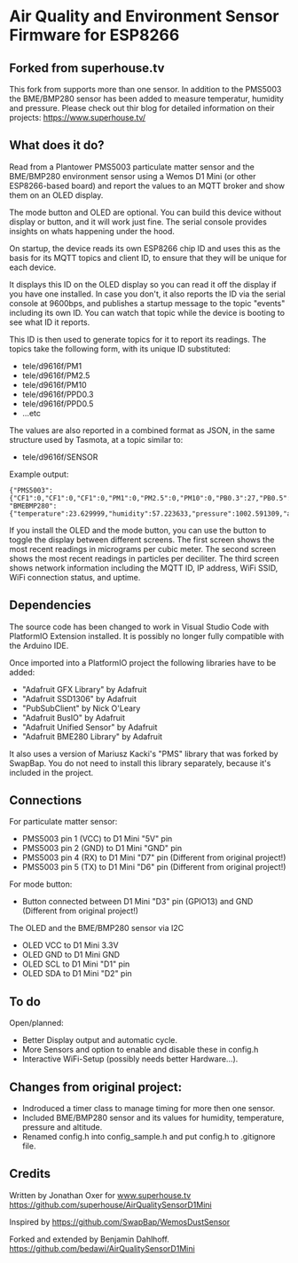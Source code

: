 # Air Quality and Environment Sensor Firmware for ESP8266

## Forked from superhouse.tv
This fork from supports more than one sensor. In addition to the PMS5003 the BME/BMP280 sensor has been added to measure temperatur, humidity and pressure. Please check out thir blog for detailed information on their projects: https://www.superhouse.tv/

## What does it do?

Read from a Plantower PMS5003 particulate matter sensor and the BME/BMP280 environment sensor using a Wemos D1 Mini (or other ESP8266-based board) and report the values to an MQTT broker and show them on an OLED display.

The mode button and OLED are optional. You can build this device without display or button, and it will work just fine. The serial console provides insights on whats happening under the hood.

On startup, the device reads its own ESP8266 chip ID and uses this as the basis for its MQTT topics and client ID, to ensure that they will be unique for each device.

It displays this ID on the OLED display so you can read it off the display if you have one installed. In case you don't, it also reports the ID via the serial console at 9600bps, and publishes a startup message to the topic "events" including its own ID. You can watch that topic while the device is booting to see what ID it reports.

This ID is then used to generate topics for it to report its readings.
The topics take the following form, with its unique ID substituted:

 * tele/d9616f/PM1
 * tele/d9616f/PM2.5
 * tele/d9616f/PM10
 * tele/d9616f/PPD0.3
 * tele/d9616f/PPD0.5
 * ...etc

The values are also reported in a combined format as JSON, in the same
structure used by Tasmota, at a topic similar to:

 * tele/d9616f/SENSOR

Example output:

```
{"PMS5003":{"CF1":0,"CF1":0,"CF1":0,"PM1":0,"PM2.5":0,"PM10":0,"PB0.3":27,"PB0.5":27,"PB1":2,"PB2.5":0,"PB5":0,"PB10":0}, "BMEBMP280":{"temperature":23.629999,"humidity":57.223633,"pressure":1002.591309,"altitude":89.121361}}
```

If you install the OLED and the mode button, you can use the button to toggle the display between different screens. The first screen shows the most recent readings in micrograms per cubic meter. The second screen shows the most recent readings in particles per deciliter. The third screen shows network information including the MQTT ID, IP address, WiFi SSID, WiFi connection status, and uptime.

## Dependencies

The source code has been changed to work in Visual Studio Code with PlatformIO Extension installed. It is possibly no longer fully compatible with the Arduino IDE.

Once imported into a PlatformIO project the following libraries have to be added:

* "Adafruit GFX Library" by Adafruit
* "Adafruit SSD1306" by Adafruit
* "PubSubClient" by Nick O'Leary
* "Adafruit BusIO" by Adafruit
* "Adafruit Unified Sensor" by Adafruit
* "Adafruit BME280 Library" by Adafruit

It also uses a version of Mariusz Kacki's "PMS" library that was forked by SwapBap. You do not need to install this library separately, because it's included in the project.

## Connections

For particulate matter sensor:
 * PMS5003 pin 1 (VCC) to D1 Mini "5V" pin
 * PMS5003 pin 2 (GND) to D1 Mini "GND" pin
 * PMS5003 pin 4 (RX) to D1 Mini "D7" pin (Different from original project!)
 * PMS5003 pin 5 (TX) to D1 Mini "D6" pin (Different from original project!)

For mode button:
 * Button connected between D1 Mini "D3" pin (GPIO13) and GND (Different from original project!)

The OLED and the BME/BMP280 sensor via I2C
 * OLED VCC to D1 Mini 3.3V
 * OLED GND to D1 Mini GND
 * OLED SCL to D1 Mini "D1" pin
 * OLED SDA to D1 Mini "D2" pin

## To do

Open/planned:
* Better Display output and automatic cycle.
* More Sensors and option to enable and disable these in config.h
* Interactive WiFi-Setup (possibly needs better Hardware...).

## Changes from original project:

* Indroduced a timer class to manage timing for more then one sensor.
* Included BME/BMP280 sensor and its values for humidity, temperature, pressure and altitude.
* Renamed config.h into config_sample.h and put config.h to .gitignore file.

## Credits

Written by Jonathan Oxer for www.superhouse.tv  
https://github.com/superhouse/AirQualitySensorD1Mini

Inspired by https://github.com/SwapBap/WemosDustSensor

Forked and extended by Benjamin Dahlhoff.
https://github.com/bedawi/AirQualitySensorD1Mini